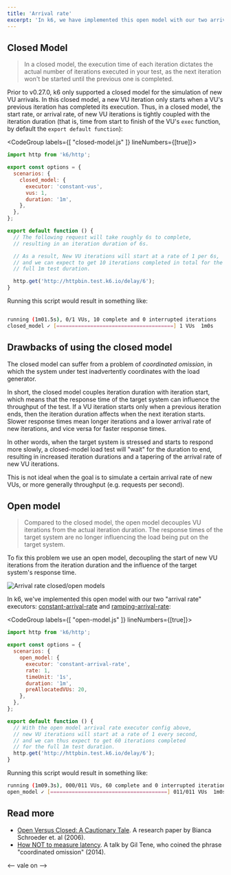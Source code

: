 ```yaml
---
title: 'Arrival rate'
excerpt: 'In k6, we have implemented this open model with our two arrival rate executors: constant-arrival-rate and ramping-arrival-rate.'
---
```


## Closed Model

> In a closed model, the execution time of each iteration dictates the actual
> number of iterations executed in your test, as the next iteration won't be started
> until the previous one is completed.

Prior to v0.27.0, k6 only supported a closed model for the simulation of new VU arrivals.
In this closed model, a new VU iteration only starts when a VU's previous iteration has
completed its execution. Thus, in a closed model, the start rate, or arrival rate, of
new VU iterations is tightly coupled with the iteration duration (that is, time from start
to finish of the VU's `exec` function, by default the `export default function`):

<CodeGroup labels={[ "closed-model.js" ]} lineNumbers={[true]}>

```javascript
import http from 'k6/http';

export const options = {
  scenarios: {
    closed_model: {
      executor: 'constant-vus',
      vus: 1,
      duration: '1m',
    },
  },
};

export default function () {
  // The following request will take roughly 6s to complete,
  // resulting in an iteration duration of 6s.

  // As a result, New VU iterations will start at a rate of 1 per 6s,
  // and we can expect to get 10 iterations completed in total for the
  // full 1m test duration.

  http.get('http://httpbin.test.k6.io/delay/6');
}
```

</CodeGroup>

Running this script would result in something like:

```bash

running (1m01.5s), 0/1 VUs, 10 complete and 0 interrupted iterations
closed_model ✓ [======================================] 1 VUs  1m0s

```

## Drawbacks of using the closed model

The closed model can suffer from a problem of _coordinated omission_, in which the system under test inadvertently coordinates with the load generator.

In short, the closed model couples iteration duration with iteration start, which means that the response time of the target system can influence the throughput of the test.
If a VU iteration starts only when a previous iteration ends,
then the iteration duration affects when the next iteration starts.
Slower response times mean longer iterations and a lower arrival
rate of new iterations, and vice versa for faster response times.

In other words, when the target system is stressed and starts to respond more
slowly, a closed-model load test will "wait" for the duration to end, resulting in increased
iteration durations and a tapering of the arrival rate of new VU iterations.

This is not ideal when the goal is to simulate a certain arrival rate of new VUs,
or more generally throughput (e.g. requests per second).

## Open model

> Compared to the closed model, the open model decouples VU iterations from
> the actual iteration duration. The response times of the target system are no longer
> influencing the load being put on the target system.

To fix this problem we use an open model, decoupling the start of new VU iterations
from the iteration duration and the influence of the target system's response time.

![Arrival rate closed/open models](../images/Scenarios/arrival-rate-open-closed-model.png)

In k6, we've implemented this open model with our two "arrival rate" executors:
[constant-arrival-rate](/using-k6/scenarios/executors/constant-arrival-rate) and [ramping-arrival-rate](/using-k6/scenarios/executors/ramping-arrival-rate):

<CodeGroup labels={[ "open-model.js" ]} lineNumbers={[true]}>

```javascript
import http from 'k6/http';

export const options = {
  scenarios: {
    open_model: {
      executor: 'constant-arrival-rate',
      rate: 1,
      timeUnit: '1s',
      duration: '1m',
      preAllocatedVUs: 20,
    },
  },
};

export default function () {
  // With the open model arrival rate executor config above,
  // new VU iterations will start at a rate of 1 every second,
  // and we can thus expect to get 60 iterations completed
  // for the full 1m test duration.
  http.get('http://httpbin.test.k6.io/delay/6');
}
```

</CodeGroup>

Running this script would result in something like:

```bash
running (1m09.3s), 000/011 VUs, 60 complete and 0 interrupted iterations
open_model ✓ [======================================] 011/011 VUs  1m0s  1 iters/s
```

## Read more

<!-- vale off -->

- [Open Versus Closed: A Cautionary Tale](https://www.usenix.org/legacy/event/nsdi06/tech/full_papers/schroeder/schroeder.pdf). A research paper by Bianca Schroeder et. al (2006).
- [How NOT to measure latency](https://www.youtube.com/watch?v=6Rs0p3mPNr0). A talk by Gil Tene, who coined the phrase "coordinated omission" (2014).

<-- vale on -->


